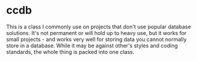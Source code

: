 ccdb
====

This is a class I commonly use on projects that don't use popular database solutions. It's not permanent or will hold up to heavy use, but it works for small projects - and works very well for storing data you cannot normally store in a database. While it may be against other's styles and coding standards, the whole thing is packed into one class. 